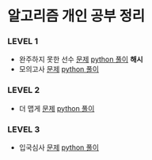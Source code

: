 # 알고리즘 개인 공부 정리


### LEVEL 1

- 완주하지 못한 선수  [문제](https://programmers.co.kr/learn/courses/30/lessons/42576) [python 풀이](https://github.com/leecrab/Algorithm-Code/blob/master/%ED%95%B4%EC%8B%9C/%EC%99%84%EC%A3%BC%ED%95%98%EC%A7%80%EB%AA%BB%ED%95%9C%EC%84%A0%EC%88%98.md) **해시**
- 모의고사  [문제](https://programmers.co.kr/learn/courses/30/lessons/42577)  [python 풀이](https://github.com/leecrab/Algorithm-Code/blob/master/%ED%83%90%EC%83%89/%EB%AA%A8%EC%9D%98%EA%B3%A0%EC%82%AC.md)


### LEVEL 2

- 더 맵게 [문제](https://programmers.co.kr/learn/courses/30/lessons/42626)  [python 풀이](https://github.com/leecrab/Algorithm-Code/blob/master/%ED%9E%99/%EB%8D%94%20%EB%A7%B5%EA%B2%8C.md)


### LEVEL 3

- 입국심사 [문제](https://programmers.co.kr/learn/courses/30/lessons/43238)  [python 풀이](https://github.com/leecrab/Algorithm-Code/blob/master/%ED%83%90%EC%83%89/%EC%9E%85%EA%B5%AD%EC%8B%AC%EC%82%AC.md)
